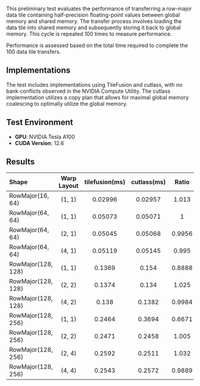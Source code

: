 This preliminary test evaluates the performance of transferring a row-major data tile containing half-precision floating-point values between global memory and shared memory. The transfer process involves loading the data tile into shared memory and subsequently storing it back to global memory. This cycle is repeated 100 times to measure performance.

Performance is assessed based on the total time required to complete the 100 data tile transfers.

## Implementations

The test includes implementations using TileFusion and cutlass, with no bank conflicts observed in the NVIDIA Compute Utility. The cutlass implementation utilizes a copy plan that allows for maximal global memory coalescing to optimally utilize the global memory.

## Test Environment
- **GPU**: NVIDIA Tesla A100
- **CUDA Version**: 12.6

## Results

|Shape|Warp Layout|tilefusion(ms)|cutlass(ms)|Ratio|
|:---|:---:|:---:|:---:|:---:|
|RowMajor(16, 64)|(1, 1)|0.02996|0.02957|1.013|
|RowMajor(64, 64)|(1, 1)|0.05073|0.05071|1|
|RowMajor(64, 64)|(2, 1)|0.05045|0.05068|0.9956|
|RowMajor(64, 64)|(4, 1)|0.05119|0.05145|0.995|
|RowMajor(128, 128)|(1, 1)|0.1369|0.154|0.8888|
|RowMajor(128, 128)|(2, 2)|0.1374|0.134|1.025|
|RowMajor(128, 128)|(4, 2)|0.138|0.1382|0.9984|
|RowMajor(128, 256)|(1, 1)|0.2464|0.3694|0.6671|
|RowMajor(128, 256)|(2, 2)|0.2471|0.2458|1.005|
|RowMajor(128, 256)|(2, 4)|0.2592|0.2511|1.032|
|RowMajor(128, 256)|(4, 4)|0.2543|0.2572|0.9889|
